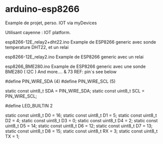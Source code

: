 # arduino-esp8266
Example de projet, perso.   IOT  via myDevices 

Utilisant cayenne : IOT platform.

esp8266-12E_relay2+dht22.ino	 Example de ESP8266 generic avec  sonde temperature DHT22, et un relai

esp8266-12E_relay2.ino         Example de ESP8266 generic  avec un relai

esp8266_BME280.ino             Example de ESP8266 generic  avec une sonde BME280 ( I2C )
And more....  & 73
REF: pin`s see below

#define PIN_WIRE_SDA (4)
#define PIN_WIRE_SCL (5)

static const uint8_t SDA = PIN_WIRE_SDA;
static const uint8_t SCL = PIN_WIRE_SCL;

#define LED_BUILTIN 2

static const uint8_t D0   = 16;
static const uint8_t D1   = 5;
static const uint8_t D2   = 4;
static const uint8_t D3   = 0;
static const uint8_t D4   = 2;
static const uint8_t D5   = 14;
static const uint8_t D6   = 12;
static const uint8_t D7   = 13;
static const uint8_t D8   = 15;
static const uint8_t RX   = 3;
static const uint8_t TX   = 1;
